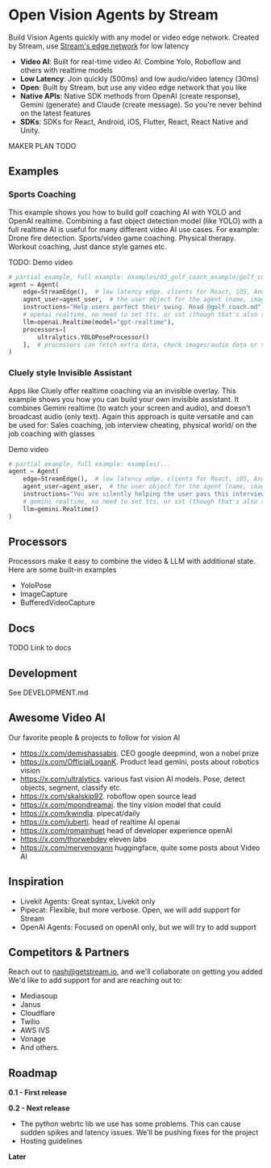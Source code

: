 # Open Vision Agents by Stream

Build Vision Agents quickly with any model or video edge network.
Created by Stream, use [Stream's edge network](https://getstream.io/video/) for low latency

-  **Video AI**: Built for real-time video AI. Combine Yolo, Roboflow and others with realtime models
-  **Low Latency**: Join quickly (500ms) and low audio/video latency (30ms)
-  **Open**: Built by Stream, but use any video edge network that you like
-  **Native APIs**: Native SDK methods from OpenAI (create response), Gemini (generate) and Claude (create message). So you're never behind on the latest features
-  **SDKs**: SDKs for React, Android, iOS, Flutter, React, React Native and Unity.

MAKER PLAN TODO


## Examples

### Sports Coaching

This example shows you how to build golf coaching AI with YOLO and OpenAI realtime.
Combining a fast object detection model (like YOLO) with a full realtime AI is useful for many different video AI use cases.
For example: Drone fire detection. Sports/video game coaching. Physical therapy. Workout coaching, Just dance style games etc.

TODO: Demo video

```python
# partial example, full example: examples/03_golf_coach_example/golf_coach_example.py
agent = Agent(
    edge=StreamEdge(),  # low latency edge. clients for React, iOS, Android, RN, Flutter etc.
    agent_user=agent_user,  # the user object for the agent (name, image etc)
    instructions="Help users perfect their swing. Read @golf_coach.md",
    # openai realtime, no need to set tts, or sst (though that's also supported)
    llm=openai.Realtime(model="gpt-realtime"),
    processors=[
        ultralytics.YOLOPoseProcessor()
    ],  # processors can fetch extra data, check images/audio data or transform video
)
```

### Cluely style Invisible Assistant

Apps like Cluely offer realtime coaching via an invisible overlay. This example shows you how you can build your own invisible assistant.
It combines Gemini realtime (to watch your screen and audio), and doesn't broadcast audio (only text). Again this approach
is quite versatile and can be used for: Sales coaching, job interview cheating, physical world/ on the job coaching with glasses

Demo video

```python
# partial example, full example: examples/...
agent = Agent(
    edge=StreamEdge(),  # low latency edge. clients for React, iOS, Android, RN, Flutter etc.
    agent_user=agent_user,  # the user object for the agent (name, image etc)
    instructions="You are silently helping the user pass this interview. See @interview_coach.md",
    # gemini realtime, no need to set tts, or sst (though that's also supported)
    llm=gemini.Realtime()
)
```

## Processors

Processors make it easy to combine the video & LLM with additional state. Here are some built-in examples

* YoloPose
* ImageCapture
* BufferedVideoCapture

## Docs

TODO Link to docs

## Development

See DEVELOPMENT.md

## Awesome Video AI

Our favorite people & projects to follow for vision AI

* https://x.com/demishassabis. CEO google deepmind, won a nobel prize
* https://x.com/OfficialLoganK. Product lead gemini, posts about robotics vision
* https://x.com/ultralytics. various fast vision AI models. Pose, detect objects, segment, classify etc.
* https://x.com/skalskip92. roboflow open source lead
* https://x.com/moondreamai. the tiny vision model that could
* https://x.com/kwindla. pipecat/daily
* https://x.com/juberti. head of realtime AI openai
* https://x.com/romainhuet head of developer experience openAI
* https://x.com/thorwebdev eleven labs
* https://x.com/mervenoyann huggingface, quite some posts about Video AI

## Inspiration

- Livekit Agents: Great syntax, Livekit only
- Pipecat: Flexible, but more verbose. Open, we will add support for Stream
- OpenAI Agents: Focused on openAI only, but we will try to add support

## Competitors & Partners

Reach out to nash@getstream.io, and we'll collaborate on getting you added
We'd like to add support for and are reaching out to:

* Mediasoup
* Janus
* Cloudflare
* Twilio
* AWS IVS
* Vonage
* And others.

## Roadmap

**0.1 - First release**

**0.2 - Next release**

- The python webrtc lib we use has some problems. This can cause sudden spikes and latency issues. We'll be pushing fixes for the project
- Hosting guidelines

**Later**

